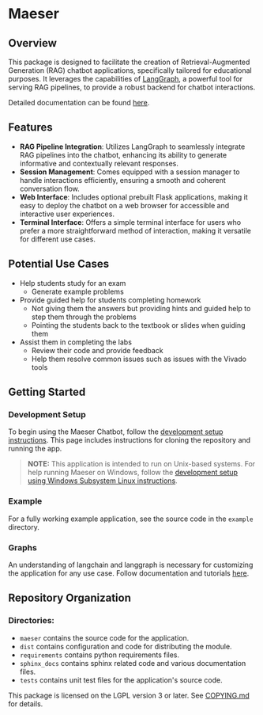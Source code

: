 # Maeser
## Overview
This package is designed to facilitate the creation of Retrieval-Augmented Generation (RAG) chatbot applications, specifically tailored for educational purposes. It leverages the capabilities of [LangGraph](https://langchain-ai.github.io/langgraph/), a powerful tool for serving RAG pipelines, to provide a robust backend for chatbot interactions.

Detailed documentation can be found [here](https://byucpe.github.io/maeser/).
## Features
- **RAG Pipeline Integration**: Utilizes LangGraph to seamlessly integrate RAG pipelines into the chatbot, enhancing its ability to generate informative and contextually relevant responses.
- **Session Management**: Comes equipped with a session manager to handle interactions efficiently, ensuring a smooth and coherent conversation flow.
- **Web Interface**: Includes optional prebuilt Flask applications, making it easy to deploy the chatbot on a web browser for accessible and interactive user experiences.
- **Terminal Interface**: Offers a simple terminal interface for users who prefer a more straightforward method of interaction, making it versatile for different use cases.
## Potential Use Cases
* Help students study for an exam
  * Generate example problems
* Provide guided help for students completing homework
  * Not giving them the answers but providing hints and guided help to step them through the problems
  * Pointing the students back to the textbook or slides when guiding them
* Assist them in completing the labs
  * Review their code and provide feedback
  * Help them resolve common issues such as issues with the Vivado tools

## Getting Started
### Development Setup
To begin using the Maeser Chatbot, follow the [development setup instructions](https://byucpe.github.io/maeser/user/development_setup.html).
This page includes instructions for cloning the repository and running the app.

> **NOTE:** This application is intended to run on Unix-based systems. For help running Maeser on Windows, follow the [development setup using Windows Subsystem Linux instructions](https://byucpe.github.io/maeser/user/wsl_development.html).
### Example
For a fully working example application, see the source code in the `example` directory.
### Graphs
An understanding of langchain and langgraph is necessary for customizing the application for any use case. Follow documentation and tutorials [here](https://langchain-ai.github.io/langgraph/).

## Repository Organization
### Directories:
- `maeser` contains the source code for the application.
- `dist` contains configuration and code for distributing the module.
- `requirements` contains python requirements files.
- `sphinx_docs` contains sphinx related code and various documentation files.
- `tests` contains unit test files for the application's source code. 

This package is licensed on the LGPL version 3 or later.
See [COPYING.md](COPYING.md) for details.